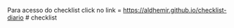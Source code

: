 Para acesso do checklist click no link  =  https://aldhemir.github.io/checklist-diario
#   c h e c k l i s t  
 
